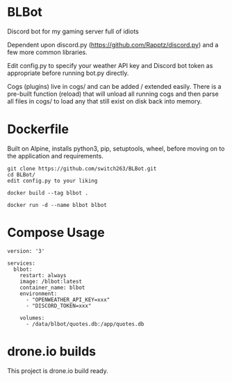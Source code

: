 # BLBot
Discord bot for my gaming server full of idiots

Dependent upon discord.py (https://github.com/Rapptz/discord.py) and a few more common libraries.

Edit config.py to specify your weather API key and Discord bot token as appropriate before running bot.py directly.

Cogs (plugins) live in cogs/ and can be added / extended easily. There is a pre-built function (reload) that will unload all running cogs and then parse all files in cogs/ to load any that still exist on disk back into memory.

# Dockerfile

Built on Alpine, installs python3, pip, setuptools, wheel, before moving on to the application and requirements.

```
git clone https://github.com/switch263/BLBot.git
cd BLBot/
edit config.py to your liking

docker build --tag blbot .

docker run -d --name blbot blbot
```


# Compose Usage
```
version: '3'

services:
  blbot:
    restart: always
    image: /blbot:latest
    container_name: blbot
    environment:
      - "OPENWEATHER_API_KEY=xxx"
      - "DISCORD_TOKEN=xxx"

    volumes:
      - /data/blbot/quotes.db:/app/quotes.db
```

# drone.io builds
This project is drone.io build ready.
